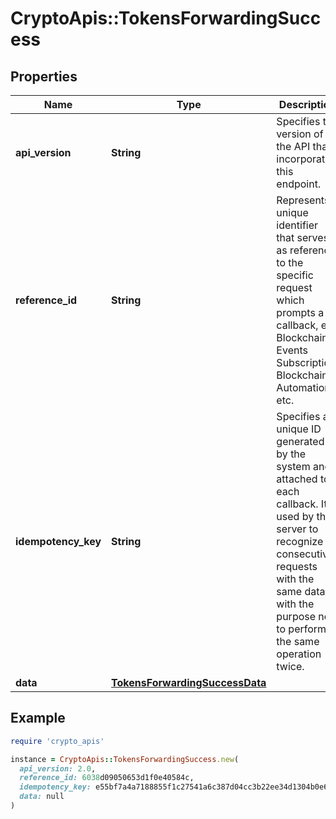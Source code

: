 # CryptoApis::TokensForwardingSuccess

## Properties

| Name | Type | Description | Notes |
| ---- | ---- | ----------- | ----- |
| **api_version** | **String** | Specifies the version of the API that incorporates this endpoint. |  |
| **reference_id** | **String** | Represents a unique identifier that serves as reference to the specific request which prompts a callback, e.g. Blockchain Events Subscription, Blockchain Automation, etc. |  |
| **idempotency_key** | **String** | Specifies a unique ID generated by the system and attached to each callback. It is used by the server to recognize consecutive requests with the same data with the purpose not to perform the same operation twice. |  |
| **data** | [**TokensForwardingSuccessData**](TokensForwardingSuccessData.md) |  |  |

## Example

```ruby
require 'crypto_apis'

instance = CryptoApis::TokensForwardingSuccess.new(
  api_version: 2.0,
  reference_id: 6038d09050653d1f0e40584c,
  idempotency_key: e55bf7a4a7188855f1c27541a6c387d04cc3b22ee34d1304b0e6ecad61c9906c,
  data: null
)
```

